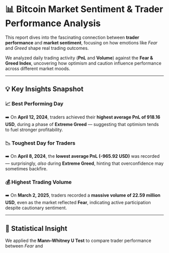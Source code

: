 # 📊 Bitcoin Market Sentiment & Trader Performance Analysis

This report dives into the fascinating connection between **trader performance** and **market sentiment**, focusing on how emotions like *Fear* and *Greed* shape real trading outcomes.

We analyzed daily trading activity (**PnL** and **Volume**) against the **Fear & Greed Index**, uncovering how optimism and caution influence performance across different market moods.

---

## 💡 Key Insights Snapshot

### 📈 Best Performing Day
➡️ On **April 12, 2024**, traders achieved their **highest average PnL of 918.16 USD**, during a phase of **Extreme Greed** — suggesting that optimism tends to fuel stronger profitability.

### 📉 Toughest Day for Traders
➡️ On **April 8, 2024**, the **lowest average PnL (-965.92 USD)** was recorded — surprisingly, *also* during **Extreme Greed**, hinting that overconfidence may sometimes backfire.

### 💰 Highest Trading Volume
➡️ On **March 2, 2025**, traders recorded a **massive volume of 22.59 million USD**, even as the market reflected **Fear**, indicating active participation despite cautionary sentiment.

---

## 🧪 Statistical Insight

We applied the **Mann–Whitney U Test** to compare trader performance between *Fear* and
